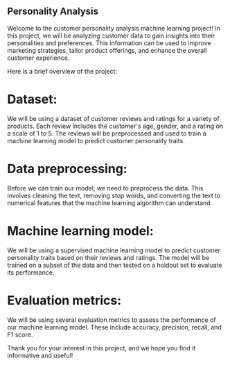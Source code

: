 ## **Personality Analysis**
Welcome to the customer personality analysis machine learning project! In this project, we will be analyzing customer data to gain insights into their personalities and preferences. This information can be used to improve marketing strategies, tailor product offerings, and enhance the overall customer experience.

Here is a brief overview of the project:

# Dataset:
We will be using a dataset of customer reviews and ratings for a variety of products. Each review includes the customer's age, gender, and a rating on a scale of 1 to 5. The reviews will be preprocessed and used to train a machine learning model to predict customer personality traits.

# Data preprocessing:
Before we can train our model, we need to preprocess the data. This involves cleaning the text, removing stop words, and converting the text to numerical features that the machine learning algorithm can understand.

# Machine learning model:
We will be using a supervised machine learning model to predict customer personality traits based on their reviews and ratings. The model will be trained on a subset of the data and then tested on a holdout set to evaluate its performance.

# Evaluation metrics:
We will be using several evaluation metrics to assess the performance of our machine learning model. These include accuracy, precision, recall, and F1 score.


Thank you for your interest in this project, and we hope you find it informative and useful!